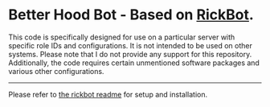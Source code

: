 # Better Hood Bot - Based on [RickBot](https://github.com/zachlagden/rickbot).

This code is specifically designed for use on a particular server with specific role IDs and configurations. It is not intended to be used on other systems. Please note that I do not provide any support for this repository. Additionally, the code requires certain unmentioned software packages and various other configurations.

---

Please refer to [the rickbot readme](https://github.com/zachlagden/rickbot/blob/main/README.md) for setup and installation.
